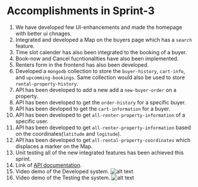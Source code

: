 # Accomplishments in Sprint-3

1. We have developed few UI-enhancements and made the homepage with better ui chnages.
2. Integrated and developed a Map on the buyers page which has a `search` feature.
3. Time slot calender has also been integrated to the booking of a buyer. 
4. Book-now and Cancel fucntionalities have also been implemented.
5. Renters form in the frontend has also been developed.
6. Developed a `mongodb` collection to store the `buyer-history`, `cart-info`, and `upcomming-bookings`. Same collection would also be used to store `rental-property-history`.
7. API has been developed to add a new add a `new-buyer-order` on a property.
8. API has been developed to get the `order-history` for a specific buyer.
9. API has been devloped to get the `cart-information` for a buyer.
10. API has been developed to get `all-renter-property-information` of a specific user.
11. API has been developed to get `all-renter-property-information` based on the coordinates(`latitude` and `logitude`).
12. API has been developed to get `all-rental-property-coordinates` which displaces a marker on the Map.
13. Unit testing all of the new integrated features has been achieved this sprint.
14. Link of [API documentation](https://documenter.getpostman.com/view/20321342/UVysvv97).
15. Video demo of the Developed system.
![alt text](/videos/Sprint3.gif)
16. Video demo of the Testing the system.
![alt text](/videos/Sprint3-test.gif)
